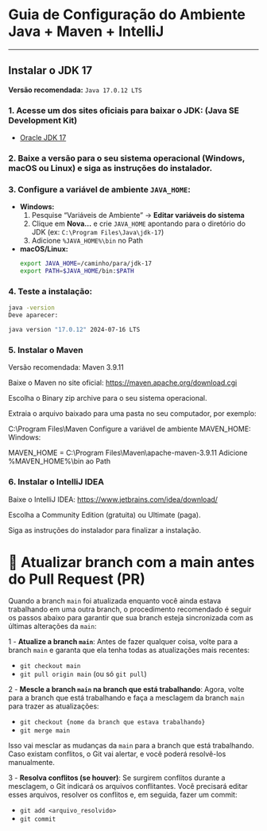 # Guia de Configuração do Ambiente Java + Maven + IntelliJ

---

##  Instalar o JDK 17

**Versão recomendada:** `Java 17.0.12 LTS`  

### 1. Acesse um dos sites oficiais para baixar o JDK:   (Java SE Development Kit)
   - [Oracle JDK 17](https://www.oracle.com/java/technologies/javase/jdk17-archive-downloads.html)  


### 2. Baixe a versão para o seu sistema operacional (Windows, macOS ou Linux) e siga as instruções do instalador.  

### 3. Configure a variável de ambiente `JAVA_HOME`:  
   - **Windows:**  
     1. Pesquise “Variáveis de Ambiente” → **Editar variáveis do sistema**  
     2. Clique em **Nova…** e crie `JAVA_HOME` apontando para o diretório do JDK (ex: `C:\Program Files\Java\jdk-17`)  
     3. Adicione `%JAVA_HOME%\bin` no Path 
   - **macOS/Linux:**  
     ```bash
     export JAVA_HOME=/caminho/para/jdk-17
     export PATH=$JAVA_HOME/bin:$PATH
     ```

### 4. Teste a instalação:  
```bash
java -version
Deve aparecer:

java version "17.0.12" 2024-07-16 LTS

```
### 5. Instalar o Maven
Versão recomendada: Maven 3.9.11

Baixe o Maven no site oficial: https://maven.apache.org/download.cgi

Escolha o Binary zip archive para o seu sistema operacional.

Extraia o arquivo baixado para uma pasta no seu computador, por exemplo:

C:\Program Files\Maven
Configure a variável de ambiente MAVEN_HOME:
Windows:

MAVEN_HOME = C:\Program Files\Maven\apache-maven-3.9.11
Adicione %MAVEN_HOME%\bin ao Path


### 6. Instalar o IntelliJ IDEA
Baixe o IntelliJ IDEA: https://www.jetbrains.com/idea/download/

Escolha a Community Edition (gratuita) ou Ultimate (paga).

Siga as instruções do instalador para finalizar a instalação.

# 🔄 Atualizar branch com a main antes do Pull Request (PR)
Quando a branch `main` foi atualizada enquanto você ainda estava trabalhando em uma outra branch, o procedimento recomendado é seguir os passos abaixo para garantir que sua branch esteja sincronizada com as últimas alterações da `main`:

1 - **Atualize a branch `main`**: Antes de fazer qualquer coisa, volte para a branch `main` e garanta que ela tenha todas as atualizações mais recentes:
- `git checkout main` 
- `git pull origin main` (ou só `git pull`)

2 - **Mescle a branch `main` na branch que está trabalhando**: Agora, volte para a branch que está trabalhando e faça a mesclagem da branch `main` para trazer as atualizações:

- `git checkout {nome da branch que estava trabalhando}`
- `git merge main`

Isso vai mesclar as mudanças da `main` para a branch que está trabalhando. Caso existam conflitos, o Git vai alertar, e você poderá resolvê-los manualmente.

3 - **Resolva conflitos (se houver)**: Se surgirem conflitos durante a mesclagem, o Git indicará os arquivos conflitantes. Você precisará editar esses arquivos, resolver os conflitos e, em seguida, fazer um commit:
- `git add <arquivo_resolvido>` 
- `git commit`



